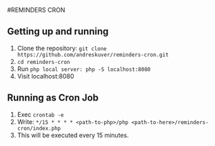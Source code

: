 #REMINDERS CRON


## Getting up and running

1. Clone the repository: `git clone https://github.com/andreskuver/reminders-cron.git`
2. `cd reminders-cron`
3. Run `php local server: php -S localhost:8080`
4. Visit localhost:8080

## Running as Cron Job

1. Exec `crontab -e`
2. Write: 
  `*/15 * * * * <path-to-php>/php <path-to-here>/reminders-cron/index.php`
3. This will be executed every 15 minutes.
